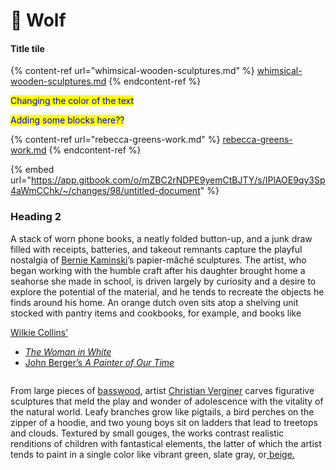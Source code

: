 # 🐺 Wolf

#### Title tile

{% content-ref url="whimsical-wooden-sculptures.md" %}
[whimsical-wooden-sculptures.md](whimsical-wooden-sculptures.md)
{% endcontent-ref %}

<mark style="color:blue;">Changing the color of the text</mark>

<mark style="color:blue;">Adding some blocks here??</mark>



{% content-ref url="rebecca-greens-work.md" %}
[rebecca-greens-work.md](rebecca-greens-work.md)
{% endcontent-ref %}

{% embed url="https://app.gitbook.com/o/mZBC2rNDPE9yemCtBJTY/s/IPlAOE9qy3Sp4aWmCChk/~/changes/98/untitled-document" %}

### Heading 2

A stack of worn phone books, a neatly folded button-up, and a junk draw filled with receipts, batteries, and takeout remnants capture the playful nostalgia of [Bernie Kaminski](https://www.instagram.com/berniekaminski/)’s papier-mâché sculptures. The artist, who began working with the humble craft after his daughter brought home a seahorse she made in school, is driven largely by curiosity and a desire to explore the potential of the material, and he tends to recreate the objects he finds around his home. An orange dutch oven sits atop a shelving unit stocked with pantry items and cookbooks, for example, and books like&#x20;

[Wilkie Collins’ ](new-page/surreal-and-metaphorical-nature-of-annalise-neils-cyanotypes.md)

* [_The Woman in White_](rebecca-greens-work.md)&#x20;
* [John Berger’s _A Painter of Our Time_ ](new-page/surreal-and-metaphorical-nature-of-annalise-neils-cyanotypes.md)



<figure><img src=".gitbook/assets/Latex.svg" alt=""><figcaption></figcaption></figure>



From large pieces of [basswood](https://www.wood-database.com/european-lime/), artist [Christian Verginer](https://verginer.org/) carves figurative sculptures that meld the play and wonder of adolescence with the vitality of the natural world. Leafy branches grow like pigtails, a bird perches on the zipper of a hoodie, and two young boys sit on ladders that lead to treetops and clouds. Textured by small gouges, the works contrast realistic renditions of children with fantastical elements, the latter of which the artist tends to paint in a single color like vibrant green, slate gray, or[ beige.](rebecca-greens-work.md#author-based-in-michigan.)

